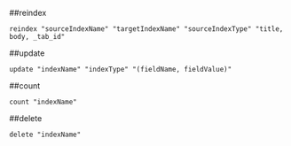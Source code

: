
##reindex

```
reindex "sourceIndexName" "targetIndexName" "sourceIndexType" "title, body, _tab_id"
```

##update

```
update "indexName" "indexType" "(fieldName, fieldValue)"
```

##count

```
count "indexName"
```

##delete

```
delete "indexName"
```
